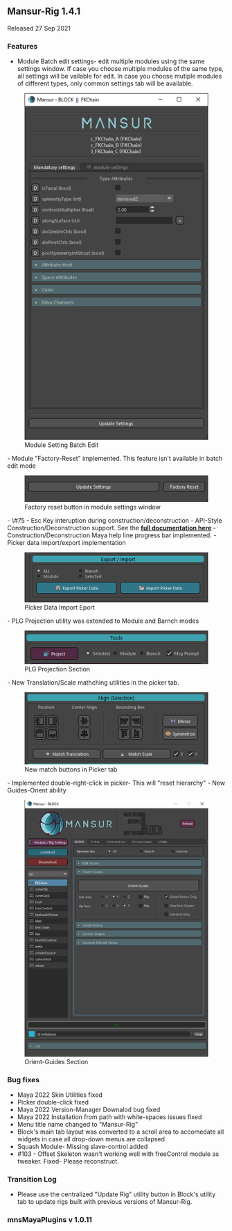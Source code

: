 ## Mansur-Rig 1.4.1
Released 27 Sep 2021

### Features
- Module Batch edit settings- edit multiple modules using the same settings window. If case you choose multiple modules of the same type, all settings will be vailable for edit. In case you choose mutiple modules of different types, only common settings tab will be available.
<figure>
  <img src="../../images/releaseNotes/141_batchEdit.png"/>
  <figcaption>Module Setting Batch Edit</figcaption>
</figure>
- Module "Factory-Reset" implemented. This feature isn't available in batch edit mode
<figure>
  <img src="../../images/releaseNotes/141_factoryReset.png"/>
  <figcaption>Factory reset button in module settings window</figcaption>
</figure>
- \#75 - Esc Key interuption during construction/deconstruction
- API-Style Construction/Deconstruction support. See the <a href = "../../userGuides/Scripted-Builds/"><b><u>full documentation here</b></u></a>
- Construction/Deconstruction Maya help line progress bar implemented.
- Picker data import/export implementation
<figure>
  <img src="../../images/releaseNotes/141_pickerDataExportImport.png"/>
  <figcaption>Picker Data Import Eport</figcaption>
</figure>
- PLG Projection utility was extended to Module and Barnch modes
<figure>
  <img src="../../images/releaseNotes/141_projectPLGExtension.png"/>
  <figcaption>PLG Projection Section</figcaption>
</figure>
- New Translation/Scale mathching utilities in the picker tab.
<figure>
  <img src="../../images/releaseNotes/141_matchScaleTranslatePLG.png"/>
  <figcaption>New match buttons in Picker tab</figcaption>
</figure>
- Implemented double-right-click in picker- This will "reset hierarchy"
- New Guides-Orient ability
<figure>
  <img src="../../images/releaseNotes/141_orientGuides.png"/>
  <figcaption>Orient-Guides Section</figcaption>
</figure>

### Bug fixes
- Maya 2022 Skin Utilities fixed
- Picker double-click fixed
- Maya 2022 Version-Manager Downalod bug fixed
- Maya 2022 Installation from path with white-spaces issues fixed
- Menu title name changed to "Mansur-Rig" 
- Block's main tab layout was converted to a scroll area to accomedate all widgets in case all drop-down menus are collapsed
- Squash Module- Missing slave-control added
- \#103 - Offset Skeleton wasn't working well with freeControl module as tweaker. Fixed- Please reconstruct.

### Transition Log
- Please use the centralized "Update Rig" utility button in Block's utility tab to update rigs built with previous versions of Mansur-Rig. 

### mnsMayaPlugins v 1.0.11

